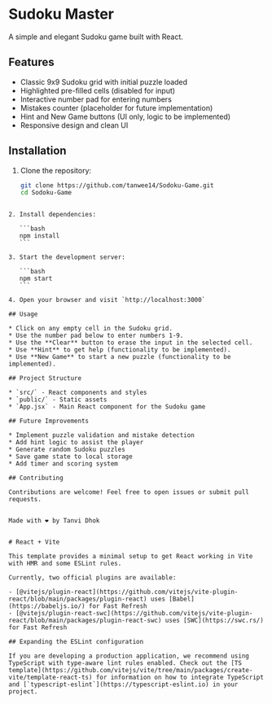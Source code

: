 
# Sudoku Master

A simple and elegant Sudoku game built with React.


## Features

- Classic 9x9 Sudoku grid with initial puzzle loaded
- Highlighted pre-filled cells (disabled for input)
- Interactive number pad for entering numbers
- Mistakes counter (placeholder for future implementation)
- Hint and New Game buttons (UI only, logic to be implemented)
- Responsive design and clean UI

## Installation

1. Clone the repository:

   ```bash
   git clone https://github.com/tanwee14/Sodoku-Game.git
   cd Sodoku-Game
````

2. Install dependencies:

   ```bash
   npm install
   ```

3. Start the development server:

   ```bash
   npm start
   ```

4. Open your browser and visit `http://localhost:3000`

## Usage

* Click on any empty cell in the Sudoku grid.
* Use the number pad below to enter numbers 1-9.
* Use the **Clear** button to erase the input in the selected cell.
* Use **Hint** to get help (functionality to be implemented).
* Use **New Game** to start a new puzzle (functionality to be implemented).

## Project Structure

* `src/` - React components and styles
* `public/` - Static assets
* `App.jsx` - Main React component for the Sudoku game

## Future Improvements

* Implement puzzle validation and mistake detection
* Add hint logic to assist the player
* Generate random Sudoku puzzles
* Save game state to local storage
* Add timer and scoring system

## Contributing

Contributions are welcome! Feel free to open issues or submit pull requests.


Made with ❤️ by Tanvi Dhok


# React + Vite

This template provides a minimal setup to get React working in Vite with HMR and some ESLint rules.

Currently, two official plugins are available:

- [@vitejs/plugin-react](https://github.com/vitejs/vite-plugin-react/blob/main/packages/plugin-react) uses [Babel](https://babeljs.io/) for Fast Refresh
- [@vitejs/plugin-react-swc](https://github.com/vitejs/vite-plugin-react/blob/main/packages/plugin-react-swc) uses [SWC](https://swc.rs/) for Fast Refresh

## Expanding the ESLint configuration

If you are developing a production application, we recommend using TypeScript with type-aware lint rules enabled. Check out the [TS template](https://github.com/vitejs/vite/tree/main/packages/create-vite/template-react-ts) for information on how to integrate TypeScript and [`typescript-eslint`](https://typescript-eslint.io) in your project.
